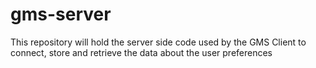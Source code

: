 # gms-server
This repository will hold the server side code used by the GMS Client to connect, store and retrieve the data about the user preferences
